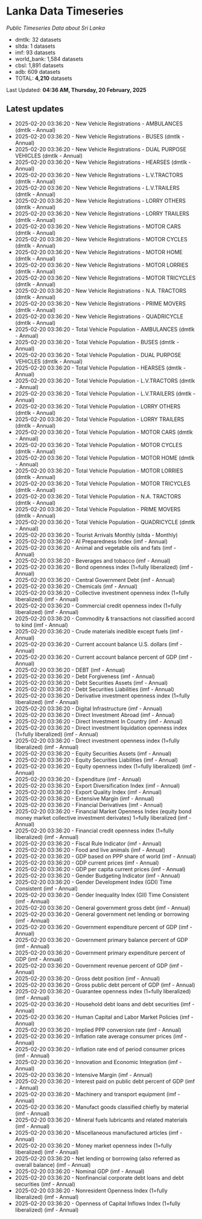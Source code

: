 # Lanka Data Timeseries
*Public Timeseries Data about Sri Lanka*

* dmtlk: 32 datasets
* sltda: 1 datasets
* imf: 93 datasets
* world_bank: 1,584 datasets
* cbsl: 1,891 datasets
* adb: 609 datasets
* TOTAL: **4,210** datasets

Last Updated: **04:36 AM, Thursday, 20 February, 2025**

## Latest updates

* 2025-02-20 03:36:20 - New Vehicle Registrations - AMBULANCES (dmtlk - Annual)
* 2025-02-20 03:36:20 - New Vehicle Registrations - BUSES (dmtlk - Annual)
* 2025-02-20 03:36:20 - New Vehicle Registrations - DUAL PURPOSE VEHICLES (dmtlk - Annual)
* 2025-02-20 03:36:20 - New Vehicle Registrations - HEARSES (dmtlk - Annual)
* 2025-02-20 03:36:20 - New Vehicle Registrations - L.V.TRACTORS (dmtlk - Annual)
* 2025-02-20 03:36:20 - New Vehicle Registrations - L.V.TRAILERS (dmtlk - Annual)
* 2025-02-20 03:36:20 - New Vehicle Registrations - LORRY OTHERS (dmtlk - Annual)
* 2025-02-20 03:36:20 - New Vehicle Registrations - LORRY TRAILERS (dmtlk - Annual)
* 2025-02-20 03:36:20 - New Vehicle Registrations - MOTOR CARS (dmtlk - Annual)
* 2025-02-20 03:36:20 - New Vehicle Registrations - MOTOR CYCLES (dmtlk - Annual)
* 2025-02-20 03:36:20 - New Vehicle Registrations - MOTOR HOME (dmtlk - Annual)
* 2025-02-20 03:36:20 - New Vehicle Registrations - MOTOR LORRIES (dmtlk - Annual)
* 2025-02-20 03:36:20 - New Vehicle Registrations - MOTOR TRICYCLES (dmtlk - Annual)
* 2025-02-20 03:36:20 - New Vehicle Registrations - N.A. TRACTORS (dmtlk - Annual)
* 2025-02-20 03:36:20 - New Vehicle Registrations - PRIME MOVERS (dmtlk - Annual)
* 2025-02-20 03:36:20 - New Vehicle Registrations - QUADRICYCLE (dmtlk - Annual)
* 2025-02-20 03:36:20 - Total Vehicle Population - AMBULANCES (dmtlk - Annual)
* 2025-02-20 03:36:20 - Total Vehicle Population - BUSES (dmtlk - Annual)
* 2025-02-20 03:36:20 - Total Vehicle Population - DUAL PURPOSE VEHICLES (dmtlk - Annual)
* 2025-02-20 03:36:20 - Total Vehicle Population - HEARSES (dmtlk - Annual)
* 2025-02-20 03:36:20 - Total Vehicle Population - L.V.TRACTORS (dmtlk - Annual)
* 2025-02-20 03:36:20 - Total Vehicle Population - L.V.TRAILERS (dmtlk - Annual)
* 2025-02-20 03:36:20 - Total Vehicle Population - LORRY OTHERS (dmtlk - Annual)
* 2025-02-20 03:36:20 - Total Vehicle Population - LORRY TRAILERS (dmtlk - Annual)
* 2025-02-20 03:36:20 - Total Vehicle Population - MOTOR CARS (dmtlk - Annual)
* 2025-02-20 03:36:20 - Total Vehicle Population - MOTOR CYCLES (dmtlk - Annual)
* 2025-02-20 03:36:20 - Total Vehicle Population - MOTOR HOME (dmtlk - Annual)
* 2025-02-20 03:36:20 - Total Vehicle Population - MOTOR LORRIES (dmtlk - Annual)
* 2025-02-20 03:36:20 - Total Vehicle Population - MOTOR TRICYCLES (dmtlk - Annual)
* 2025-02-20 03:36:20 - Total Vehicle Population - N.A. TRACTORS (dmtlk - Annual)
* 2025-02-20 03:36:20 - Total Vehicle Population - PRIME MOVERS (dmtlk - Annual)
* 2025-02-20 03:36:20 - Total Vehicle Population - QUADRICYCLE (dmtlk - Annual)
* 2025-02-20 03:36:20 - Tourist Arrivals Monthly (sltda - Monthly)
* 2025-02-20 03:36:20 - AI Preparedness Index (imf - Annual)
* 2025-02-20 03:36:20 - Animal and vegetable oils and fats (imf - Annual)
* 2025-02-20 03:36:20 - Beverages and tobacco (imf - Annual)
* 2025-02-20 03:36:20 - Bond openness index (1=fully liberalized) (imf - Annual)
* 2025-02-20 03:36:20 - Central Government Debt (imf - Annual)
* 2025-02-20 03:36:20 - Chemicals (imf - Annual)
* 2025-02-20 03:36:20 - Collective investment openness index (1=fully liberalized) (imf - Annual)
* 2025-02-20 03:36:20 - Commercial credit openness index (1=fully liberalized) (imf - Annual)
* 2025-02-20 03:36:20 - Commodity & transactions not classified accord to kind (imf - Annual)
* 2025-02-20 03:36:20 - Crude materials inedible except fuels (imf - Annual)
* 2025-02-20 03:36:20 - Current account balance U.S. dollars (imf - Annual)
* 2025-02-20 03:36:20 - Current account balance percent of GDP (imf - Annual)
* 2025-02-20 03:36:20 - DEBT (imf - Annual)
* 2025-02-20 03:36:20 - Debt Forgiveness (imf - Annual)
* 2025-02-20 03:36:20 - Debt Securities Assets (imf - Annual)
* 2025-02-20 03:36:20 - Debt Securities Liabilities (imf - Annual)
* 2025-02-20 03:36:20 - Derivative investment openness index (1=fully liberalized) (imf - Annual)
* 2025-02-20 03:36:20 - Digital Infrastructure (imf - Annual)
* 2025-02-20 03:36:20 - Direct Investment Abroad (imf - Annual)
* 2025-02-20 03:36:20 - Direct Investment In Country (imf - Annual)
* 2025-02-20 03:36:20 - Direct investment liquidation openness index (1=fully liberalized) (imf - Annual)
* 2025-02-20 03:36:20 - Direct investment openness index (1=fully liberalized) (imf - Annual)
* 2025-02-20 03:36:20 - Equity Securities Assets (imf - Annual)
* 2025-02-20 03:36:20 - Equity Securities Liabilities (imf - Annual)
* 2025-02-20 03:36:20 - Equity openness index (1=fully liberalized) (imf - Annual)
* 2025-02-20 03:36:20 - Expenditure (imf - Annual)
* 2025-02-20 03:36:20 - Export Diversification Index (imf - Annual)
* 2025-02-20 03:36:20 - Export Quality Index (imf - Annual)
* 2025-02-20 03:36:20 - Extensive Margin (imf - Annual)
* 2025-02-20 03:36:20 - Financial Derivatives (imf - Annual)
* 2025-02-20 03:36:20 - Financial Market Openness Index (equity bond money market collective investment derivates) 1=fully liberalized (imf - Annual)
* 2025-02-20 03:36:20 - Financial credit openness index (1=fully liberalized) (imf - Annual)
* 2025-02-20 03:36:20 - Fiscal Rule Indicator (imf - Annual)
* 2025-02-20 03:36:20 - Food and live animals (imf - Annual)
* 2025-02-20 03:36:20 - GDP based on PPP share of world (imf - Annual)
* 2025-02-20 03:36:20 - GDP current prices (imf - Annual)
* 2025-02-20 03:36:20 - GDP per capita current prices (imf - Annual)
* 2025-02-20 03:36:20 - Gender Budgeting Indicator (imf - Annual)
* 2025-02-20 03:36:20 - Gender Development Index (GDI) Time Consistent (imf - Annual)
* 2025-02-20 03:36:20 - Gender Inequality Index (GII) Time Consistent (imf - Annual)
* 2025-02-20 03:36:20 - General government gross debt (imf - Annual)
* 2025-02-20 03:36:20 - General government net lending or borrowing (imf - Annual)
* 2025-02-20 03:36:20 - Government expenditure percent of GDP (imf - Annual)
* 2025-02-20 03:36:20 - Government primary balance percent of GDP (imf - Annual)
* 2025-02-20 03:36:20 - Government primary expenditure percent of GDP (imf - Annual)
* 2025-02-20 03:36:20 - Government revenue percent of GDP (imf - Annual)
* 2025-02-20 03:36:20 - Gross debt position (imf - Annual)
* 2025-02-20 03:36:20 - Gross public debt percent of GDP (imf - Annual)
* 2025-02-20 03:36:20 - Guarantee openness index (1=fully liberalized) (imf - Annual)
* 2025-02-20 03:36:20 - Household debt loans and debt securities (imf - Annual)
* 2025-02-20 03:36:20 - Human Capital and Labor Market Policies (imf - Annual)
* 2025-02-20 03:36:20 - Implied PPP conversion rate (imf - Annual)
* 2025-02-20 03:36:20 - Inflation rate average consumer prices (imf - Annual)
* 2025-02-20 03:36:20 - Inflation rate end of period consumer prices (imf - Annual)
* 2025-02-20 03:36:20 - Innovation and Economic Integration (imf - Annual)
* 2025-02-20 03:36:20 - Intensive Margin (imf - Annual)
* 2025-02-20 03:36:20 - Interest paid on public debt percent of GDP (imf - Annual)
* 2025-02-20 03:36:20 - Machinery and transport equipment (imf - Annual)
* 2025-02-20 03:36:20 - Manufact goods classified chiefly by material (imf - Annual)
* 2025-02-20 03:36:20 - Mineral fuels lubricants and related materials (imf - Annual)
* 2025-02-20 03:36:20 - Miscellaneous manufactured articles (imf - Annual)
* 2025-02-20 03:36:20 - Money market openness index (1=fully liberalized) (imf - Annual)
* 2025-02-20 03:36:20 - Net lending or borrowing (also referred as overall balance) (imf - Annual)
* 2025-02-20 03:36:20 - Nominal GDP (imf - Annual)
* 2025-02-20 03:36:20 - Nonfinancial corporate debt loans and debt securities (imf - Annual)
* 2025-02-20 03:36:20 - Nonresident Openness Index (1=fully liberalized) (imf - Annual)
* 2025-02-20 03:36:20 - Openness of Capital Inflows Index (1=fully liberalized) (imf - Annual)